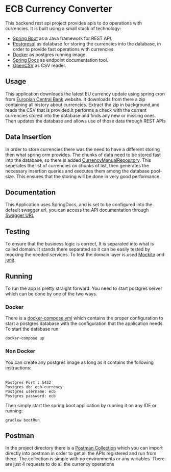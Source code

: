# ECB Currency Converter

This backend rest api project provides apis to do operations with currencies. It is built using a small stack of
technology:

- [Spring Boot](https://spring.io/projects/spring-boot) as a Java framework
  for REST API.
- [Postgresql](https://www.postgresql.org/) as database for storing the currencies into the database, in order to
  provide fast operations with currencies.
- [Docker](https://www.docker.com/) as postgres running image.
- [Spring Docs](https://springdoc.org/) as endpoint documentation tool.
- [OpenCSV](https://github.com/cygri/opencsv) as CSV reader.

## Usage

This application downloads the latest EU currency update using spring cron from [Europian Central Bank](ecb.europa.eu/)
website. It downloads from there a zip containing all history about currencies.
Extract the zip in background,and reads the CSV that is provided.It performs a check with the current currencies stored
into the database and finds any new or missing ones. Then updates the database
and allows use of those data through REST APIs

## Data Insertion

In order to store currencies there was the need to have a different storing then what spring orm provides.
The chunks of data need to be stored fast into the database, so there is added
[CurrencyManualRepository](src/main/java/com/kristileka/eucurrencyconverter/service/db/CurrencyManualRepository.java).
This seperates the list of currencies on chunks of list, then generates the necessary insertion queries and executes
them among the database pool-size. This ensures that the storing will be done in very good performance.

## Documentation

This Application uses SpringDocs, and is set to be configured into the default swagger url, you can access the API
documentation through [Swagger URL]( http://localhost:9000/swagger-ui.html)

## Testing

To ensure that the business logic is correct, It is separated into what is called domain. It stands there separated so
it can be easily tested by mocking the needed services. To test the domain layer is
used [Mockito](https://github.com/mockito/mockito) and [junit](https://github.com/junit-team/junit5).

## Running

To run the app is pretty straight forward. You need to start postgres server which can be done by one of the two ways.

### Docker

There is a [docker-compose.yml](docker-compose.yml) which contains the proper configuration to start a postgres database
with the configuration that the application needs. To start the database run:

```
docker-compose up
```

### Non Docker

You can create any postgres image as long as it contains the following instructions: <br><br>

```
Postgres Port : 5432
Postgres db: ecb-currency
Postgres username: ecb
Postgres password: ecb
```

Then simply start the spring boot application by running it on any IDE or running:

```
gradlew bootRun
```

## Postman

In the project directory there is a [Postman Collection](ecb-currency.postman_collection.json) which you can import
directly into postman
in order to get all the APIs registered and run from there. The collection is simple with no environments or any
variables. There are just 4 requests to do all the currency operations
